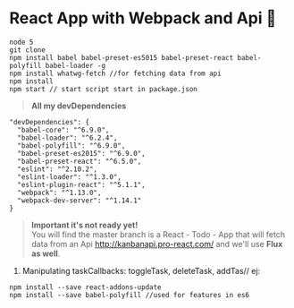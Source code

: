 # React App with Webpack and Api :japanese_goblin:

```
node 5
git clone
npm install babel babel-preset-es5015 babel-preset-react babel-polyfill babel-loader -g
npm install whatwg-fetch //for fetching data from api
npm install
npm start // start script start in package.json
```
  >**All my devDependencies**
  ```
  "devDependencies": {
    "babel-core": "^6.9.0",
    "babel-loader": "^6.2.4",
    "babel-polyfill": "^6.9.0",
    "babel-preset-es2015": "^6.9.0",
    "babel-preset-react": "^6.5.0",
    "eslint": "^2.10.2",
    "eslint-loader": "^1.3.0",
    "eslint-plugin-react": "^5.1.1",
    "webpack": "^1.13.0",
    "webpack-dev-server": "^1.14.1"
  }
  ```

  >**Important it's not ready  yet!**  
You will find the master branch is a React - Todo - App that will fetch data from an Api http://kanbanapi.pro-react.com/  and we'll use **Flux as well**.

1.  Manipulating taskCallbacks: toggleTask, deleteTask, addTas// ej: <Card key={card.id} id={card.id} />
```
npm install --save react-addons-update
npm install --save babel-polyfill //used for features in es6
```
